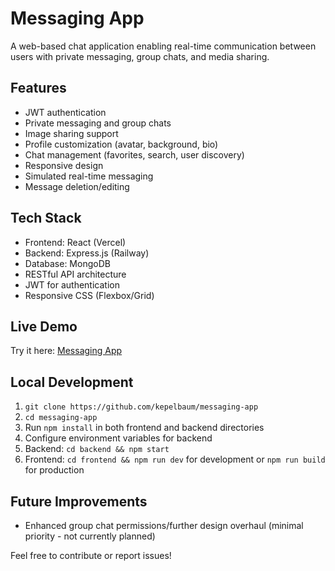# Messaging App

A web-based chat application enabling real-time communication between users with private messaging, group chats, and media sharing.

## Features
- JWT authentication
- Private messaging and group chats  
- Image sharing support
- Profile customization (avatar, background, bio)
- Chat management (favorites, search, user discovery)
- Responsive design
- Simulated real-time messaging
- Message deletion/editing

## Tech Stack
- Frontend: React (Vercel)
- Backend: Express.js (Railway) 
- Database: MongoDB
- RESTful API architecture
- JWT for authentication
- Responsive CSS (Flexbox/Grid)

## Live Demo

Try it here: [Messaging App](https://ashen-eight.vercel.app/)

## Local Development
1. `git clone https://github.com/kepelbaum/messaging-app`
2. `cd messaging-app`
3. Run `npm install` in both frontend and backend directories
4. Configure environment variables for backend
5. Backend: `cd backend && npm start`
6. Frontend: `cd frontend && npm run dev` for development or `npm run build` for production

## Future Improvements
- Enhanced group chat permissions/further design overhaul (minimal priority - not currently planned)

Feel free to contribute or report issues!
